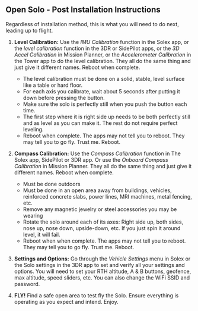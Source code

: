 ## Open Solo - Post Installation Instructions ##
Regardless of installation method, this is what you will need to do next, leading up to flight.

1. **Level Calibration:** Use the _IMU Calibration_ function in the Solex app, or the _level calibration_ function in the 3DR or SidePilot apps, or the _3D Accel Calibration_ in Mission Planner, or the _Accelerometer Calibration_ in the Tower app to do the level calibration. They all do the same thing and just give it different names.  Reboot when complete.
   - The level calibration must be done on a solid, stable, level surface like a table or hard floor.
   - For each axis you calibrate, wait about 5 seconds after putting it down before pressing the button.
   - Make sure the solo is perfectly still when you push the button each time.
   - The first step where it is right side up needs to be both perfectly still and as level as you can make it. The rest do not require perfect leveling.
   - Reboot when complete. The apps may not tell you to reboot. They may tell you to go fly. Trust me. Reboot.

2. **Compass Calibration:** Use the _Compass Calibration_ function in The Solex app, SidePilot or 3DR app. Or use the _Onboard Compass Calibration_ in Mission Planner. They all do the same thing and just give it different names.  Reboot when complete.
   - Must be done outdoors
   - Must be done in an open area away from buildings, vehicles, reinforced concrete slabs, power lines, MRI machines, metal fencing, etc.
   - Remove any magnetic jewelry or steel accessories you may be wearing
   - Rotate the solo around each of its axes: Right side up, both sides, nose up, nose down, upside-down, etc. If you just spin it around level, it will fail.
   - Reboot when when complete. The apps may not tell you to reboot. They may tell you to go fly. Trust me. Reboot.

3. **Settings and Options:** Go through the _Vehicle Settings_ menu in Solex or the Solo settings in the 3DR app to set and verify all your settings and options.  You will need to set your RTH altitude, A & B buttons, geofence, max altitude, speed sliders, etc.  You can also change the WiFi SSID and password.

4. **FLY!** Find a safe open area to test fly the Solo. Ensure everything is operating as you expect and intend. Enjoy.
